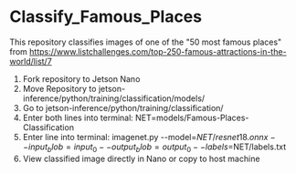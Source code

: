 # Classify_Famous_Places
This repository classifies images of one of the "50 most famous places" from https://www.listchallenges.com/top-250-famous-attractions-in-the-world/list/7

1. Fork repository to Jetson Nano
2. Move Repository to jetson-inference/python/training/classification/models/
3. Go to jetson-inference/python/training/classification/
4. Enter both lines into terminal:
   NET=models/Famous-Places-Classification
5. Enter line into terminal: 
   imagenet.py --model=$NET/resnet18.onnx --input_blob=input_0 --output_blob=output_0 --labels=$NET/labels.txt <image file path> <desired end image name>
6. View classified image directly in Nano or copy to host machine
